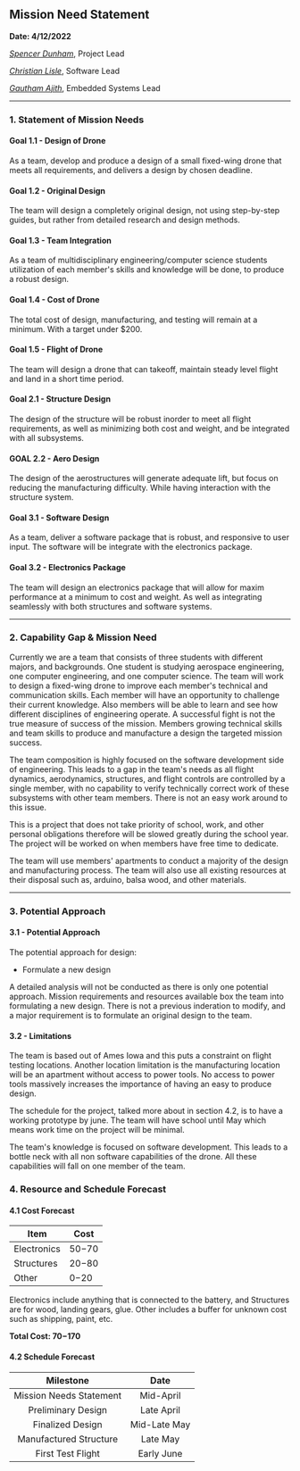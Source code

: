 ## Mission Need Statement

**Date: 4/12/2022**

[*Spencer Dunham*](https://github.com/Sdunham01), Project Lead

[*Christian Lisle*](https://github.com/ChristianLisle), Software Lead

[*Gautham Ajith*](http://github.com/gajith0104), Embedded Systems Lead

---

### 1. Statement of Mission Needs

#### Goal 1.1 - Design of Drone
As a team, develop and produce a design of a small fixed-wing drone that meets all requirements, and delivers a design by chosen deadline.  

#### Goal 1.2 - Original Design
The team will design a completely original design, not using step-by-step guides, but rather from detailed research and design methods.

#### Goal 1.3 - Team Integration
As a team of multidisciplinary engineering/computer science students utilization of each member's skills and knowledge will be done, to produce a robust design.

#### Goal 1.4 - Cost of Drone
The total cost of design, manufacturing, and testing will remain at a minimum. With a target under $200.

#### Goal 1.5 - Flight of Drone
The team will design a drone that can takeoff, maintain steady level flight and land in a short time period. 

#### Goal 2.1 - Structure Design
The design of the structure will be robust inorder to meet all flight requirements, as well as minimizing both cost and weight, and be integrated with all subsystems.

#### GOAL 2.2 - Aero Design
The design of the aerostructures will generate adequate lift, but focus on reducing the manufacturing difficulty. While having interaction with the structure system. 

#### Goal 3.1 - Software Design
As a team, deliver a software package that is robust, and responsive to user input. The software will be integrate with the electronics package.

#### Goal 3.2 - Electronics Package
The team will design an electronics package that will allow for maxim performance at a minimum to cost and weight. As well as integrating seamlessly with both structures and software systems. 

---

### 2. Capability Gap & Mission Need

Currently we are a team that consists of three students with different majors, and backgrounds. One student is studying aerospace engineering, one computer engineering, and one computer science. The team will work to design a fixed-wing drone to improve each member's technical and communication skills. Each member will have an opportunity to challenge their current knowledge. Also members will be able to learn and see how different disciplines of engineering operate. A successful fight is not the true measure of success of the mission. Members growing technical skills and team skills to produce and manufacture a design the targeted mission success. 

The team composition is highly focused on the software development side of engineering. This leads to a gap in the team's needs as all flight dynamics, aerodynamics, structures, and flight controls are controlled by a single member, with no capability to verify technically correct work of these subsystems with other team members. There is not an easy work around to this issue. 

This is a project that does not take priority of school, work, and other personal obligations therefore will be slowed greatly during the school year. The project will be worked on when members have free time to dedicate.

The team will use members' apartments to conduct a majority of the design and manufacturing process. The team will also use all existing resources at their disposal such as, arduino, balsa wood, and other materials. 

---

### 3. Potential Approach

#### 3.1 - Potential Approach
The potential approach for design:
* Formulate a new design

A detailed analysis will not be conducted as there is only one potential approach. Mission requirements and resources available box the team into formulating a new design. There is not a previous inderation to modify, and a major requirement is to formulate an original design to the team. 


#### 3.2 - Limitations

The team is based out of Ames Iowa and this puts a constraint on flight testing locations. Another location limitation is the manufacturing location will be an apartment without access to power tools. No access to power tools massively increases the importance of having an easy to produce design.

The schedule for the project, talked more about in section 4.2, is to have a working prototype by june. The team will have school until May which means work time on the project will be minimal. 

The team's knowledge is focused on software development. This leads to a bottle neck with all non software capabilities of the drone. All these capabilities will fall on one member of the team. 

### 4. Resource and Schedule Forecast

#### 4.1 Cost Forecast

| Item | Cost |
| ---- | ---- |
| Electronics | $50-$70 |
| Structures | $20-$80 |
| Other | $0-$20 |


Electronics include anything that is connected to the battery, and Structures are for wood, landing gears, glue. Other includes a buffer for unknown cost such as shipping, paint, etc.

**Total Cost: $70-$170**

#### 4.2 Schedule Forecast

| Milestone | Date |
| :---: | :---: |
| Mission Needs Statement | Mid-April |
| Preliminary Design | Late April |
| Finalized Design | Mid-Late May |
| Manufactured Structure | Late May |
| First Test Flight | Early June |
